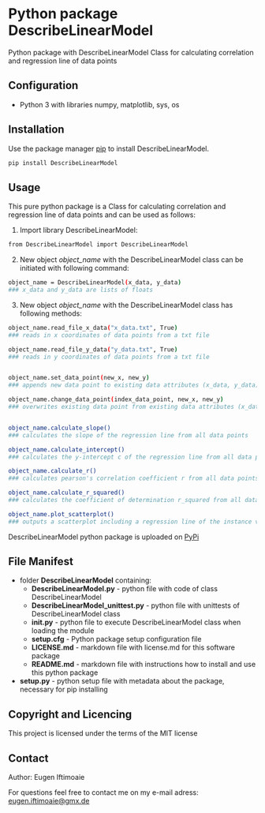# Python package DescribeLinearModel
Python package with DescribeLinearModel Class for calculating correlation and regression line of data points

## Configuration
* Python 3 with libraries numpy, matplotlib, sys, os

## Installation
Use the package manager [pip](https://pip.pypa.io/en/stable/) to install DescribeLinearModel.

```bash
pip install DescribeLinearModel
```

## Usage
This pure python package is a Class for calculating correlation and regression line of data points and can be used as follows:

1. Import library DescribeLinearModel:

```bash
from DescribeLinearModel import DescribeLinearModel
```

2. New object _object_name_ with the DescribeLinearModel class can be initiated with following command:

```bash
object_name = DescribeLinearModel(x_data, y_data)
### x_data and y_data are lists of floats
```

3. New object _object_name_ with the DescribeLinearModel class has following methods:

```bash
object_name.read_file_x_data("x_data.txt", True)
### reads in x coordinates of data points from a txt file

object_name.read_file_y_data("y_data.txt", True)
### reads in y coordinates of data points from a txt file


object_name.set_data_point(new_x, new_y)
### appends new data point to existing data attributes (x_data, y_data)

object_name.change_data_point(index_data_point, new_x, new_y)
### overwrites existing data point from existing data attributes (x_data, y_data)


object_name.calculate_slope()
### calculates the slope of the regression line from all data points

object_name.calculate_intercept()
### calculates the y-intercept c of the regression line from all data points

object_name.calculate_r()
### calculates pearson's correlation coefficient r from all data points

object_name.calculate_r_squared()
### calculates the coefficient of determination r_squared from all data points

object_name.plot_scatterplot()
### outputs a scatterplot including a regression line of the instance variable data object_name
```

DescribeLinearModel python package is uploaded on [PyPi](https://pypi.org/)


## File Manifest
* folder **DescribeLinearModel** containing:
  * **DescribeLinearModel.py** - python file with code of class DescribeLinearModel
  * **DescribeLinearModel_unittest.py** - python file with unittests of DescribeLinearModel class
  * **__init__.py** - python file to execute DescribeLinearModel class when loading the module
  * **setup.cfg** - Python package setup configuration file
  * **LICENSE.md** - markdown file with license.md for this software package
  * **README.md** - markdown file with instructions how to install and use this python package
* **setup.py** - python setup file with metadata about the package, necessary for pip installing

## Copyright and Licencing
This project is licensed under the terms of the MIT license

## Contact
Author: Eugen Iftimoaie

For questions feel free to contact me on my e-mail adress: eugen.iftimoaie@gmx.de
